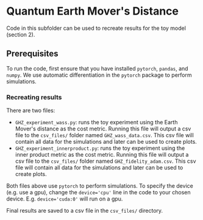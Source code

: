 # Quantum Earth Mover's Distance

Code in this subfolder can be used to recreate results for the toy model (section 2). 

## Prerequisites
To run the code, first ensure that you have installed `pytorch`, `pandas`, and `numpy`. We use automatic differentiation in the `pytorch` package to perform simulations.

### Recreating results
There are two files:
- `GHZ_experiment_wass.py`: runs the toy experiment using the Earth Mover's distance as the cost metric. Running this file will output a csv file to the `csv_files/` folder named `GHZ_wass_data.csv`. This csv file will contain all data for the simulations and later can be used to create plots.
- `GHZ_experiment_innerproduct.py`: runs the toy experiment using the inner product metric as the cost metric. Running this file will output a csv file to the `csv_files/` folder named `GHZ_fidelity_adam.csv`. This csv file will contain all data for the simulations and later can be used to create plots.

Both files above use `pytorch` to perform simulations. To specify the device (e.g. use a gpu), change the `device='cpu'` line in the code to your chosen device.  E.g. `device='cuda:0'` will run on a gpu.

Final results are saved to a csv file in the `csv_files/` directory.
